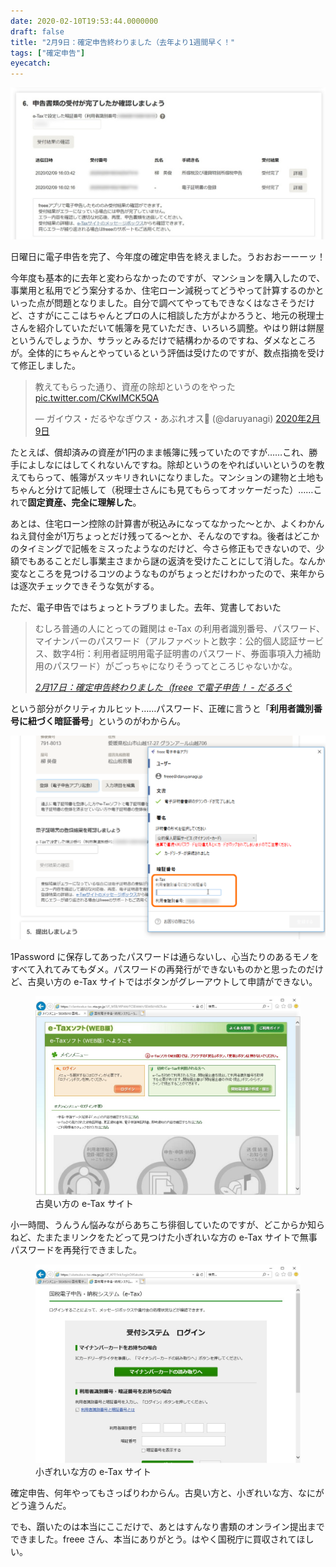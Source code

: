 ```yaml
---
date: 2020-02-10T19:53:44.0000000
draft: false
title: "2月9日：確定申告終わりました（去年より1週間早く！"
tags: ["確定申告"]
eyecatch: 
---
```

<p><span itemscope itemtype="http://schema.org/Photograph"><img src="20200210193421.jpg" alt="f:id:daruyanagi:20200210193421j:plain" title="f:id:daruyanagi:20200210193421j:plain" class="hatena-fotolife" itemprop="image"></span></p><p>日曜日に電子申告を完了、今年度の確定申告を終えました。うおおおーーーッ！</p><p>今年度も基本的に去年と変わらなかったのですが、マンションを購入したので、事業用と私用でどう案分するか、住宅ローン減税ってどうやって計算するのかといった点が問題となりました。自分で調べてやってもできなくはなさそうだけど、さすがにここはちゃんとプロの人に相談した方がよかろうと、地元の税理士さんを紹介していただいて帳簿を見ていただき、いろいろ調整。やはり餅は餅屋というんでしょうか、サラッとみるだけで結構わかるのですね、ダメなところが。全体的にちゃんとやっているという評価は受けたのですが、数点指摘を受けて修正しました。</p><p><blockquote class="twitter-tweet" data-lang="ja"><p lang="ja" dir="ltr">教えてもらった通り、資産の除却というのをやった <a href="https://t.co/CKwIMCK5QA">pic.twitter.com/CKwIMCK5QA</a></p>&mdash; ガイウス・だるやなぎウス・あぶれオス🍊 (@daruyanagi) <a href="https://twitter.com/daruyanagi/status/1226374745911742464?ref_src=twsrc%5Etfw">2020年2月9日</a></blockquote><script async src="https://platform.twitter.com/widgets.js" charset="utf-8"></script></p><p>たとえば、償却済みの資産が1円のまま帳簿に残っていたのですが……これ、勝手によしなにはしてくれないんですね。除却というのをやればいいというのを教えてもらって、帳簿がスッキリきれいになりました。マンションの建物と土地もちゃんと分けて記帳して（税理士さんにも見てもらってオッケーだった）……これで<b>固定資産、完全に理解した</b>。</p><p>あとは、住宅ローン控除の計算書が税込みになってなかった～とか、よくわかんねえ貸付金が1万ちょっとだけ残ってる～とか、そんなのですね。後者はどこかのタイミングで記帳をミスったようなのだけど、今さら修正もできないので、少額でもあることだし事業主さまから謎の返済を受けたことにして消した。なんか変なところを見つけるコツのようなものがちょっとだけわかったので、来年からは逐次チェックできそうな気がする。</p><p>ただ、電子申告ではちょっとトラブりました。去年、覚書しておいた</p>

<blockquote cite="https://blog.daruyanagi.jp/entry/2019/02/17/190246">
<p>むしろ普通の人にとっての難関は e-Tax の利用者識別番号、パスワード、マイナンバーのパスワード（アルファベットと数字：公的個人認証サービス、数字4桁：利用者証明用電子証明書のパスワード、券面事項入力補助用のパスワード）がごっちゃになりそうってところじゃないかな。</p>

<cite><a href="https://blog.daruyanagi.jp/entry/2019/02/17/190246">2&#x6708;17&#x65E5;&#xFF1A;&#x78BA;&#x5B9A;&#x7533;&#x544A;&#x7D42;&#x308F;&#x308A;&#x307E;&#x3057;&#x305F;&#xFF08;freee &#x3067;&#x96FB;&#x5B50;&#x7533;&#x544A;&#xFF01; - &#x3060;&#x308B;&#x308D;&#x3050;</a></cite>
</blockquote>
<p>という部分がクリティカルヒット……パスワード、正確に言うと「<b>利用者識別番号に紐づく暗証番号</b>」というのがわからん。</p><p><span itemscope itemtype="http://schema.org/Photograph"><img src="20200210194347.png" alt="f:id:daruyanagi:20200210194347p:plain" title="f:id:daruyanagi:20200210194347p:plain" class="hatena-fotolife" itemprop="image"></span></p><p>1Password に保存してあったパスワードは通らないし、心当たりのあるモノをすべて入れてみてもダメ。パスワードの再発行ができないものかと思ったのだけど、古臭い方の e-Tax サイトではボタンがグレーアウトして申請ができない。</p><p><figure class="figure-image figure-image-fotolife" title="古臭い方のサイト"><span itemscope itemtype="http://schema.org/Photograph"><img src="20200210194535.jpg" alt="f:id:daruyanagi:20200210194535j:plain" title="f:id:daruyanagi:20200210194535j:plain" class="hatena-fotolife" itemprop="image"></span><figcaption>古臭い方の e-Tax サイト</figcaption></figure></p><p>小一時間、うんうん悩みながらあちこち徘徊していたのですが、どこからか知らねど、たまたまリンクをたどって見つけた小ぎれいな方の e-Tax サイトで無事パスワードを再発行できました。</p><p><figure class="figure-image figure-image-fotolife" title="小ぎれいな方の e-Tax サイト"><span itemscope itemtype="http://schema.org/Photograph"><img src="20200210194716.jpg" alt="f:id:daruyanagi:20200210194716j:plain" title="f:id:daruyanagi:20200210194716j:plain" class="hatena-fotolife" itemprop="image"></span><figcaption>小ぎれいな方の e-Tax サイト</figcaption></figure></p><p>確定申告、何年やってもさっぱりわからん。古臭い方と、小ぎれいな方、なにがどう違うんだ。</p><p>でも、躓いたのは本当にここだけで、あとはすんなり書類のオンライン提出までできました。freee さん、本当にありがとう。はやく国税庁に買収されてほしい。</p>

